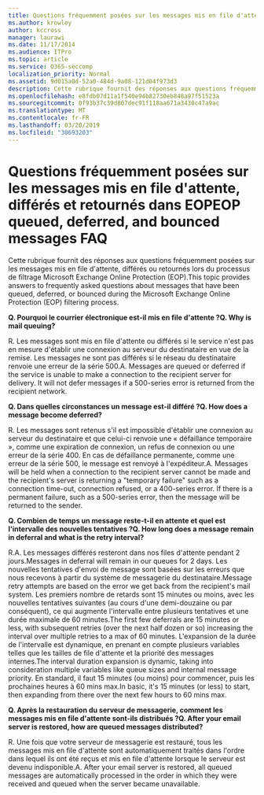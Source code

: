```yaml
---
title: Questions fréquemment posées sur les messages mis en file d'attente, différés et retournés dans EOP
ms.author: krowley
author: kccross
manager: laurawi
ms.date: 11/17/2014
ms.audience: ITPro
ms.topic: article
ms.service: O365-seccomp
localization_priority: Normal
ms.assetid: 9d015a0d-52a0-484d-9a08-121d04f973d3
description: Cette rubrique fournit des réponses aux questions fréquemment posées sur les messages mis en file d'attente, différés ou retournés lors du processus de filtrage Microsoft Exchange Online Protection (EOP).
ms.openlocfilehash: e8fdb07d11a1f540e94b82730eb848a97f51523a
ms.sourcegitcommit: 0f93b37c39d807dec91f118aa671a3430c47a9ac
ms.translationtype: MT
ms.contentlocale: fr-FR
ms.lasthandoff: 03/20/2019
ms.locfileid: "30693203"
---
```

# <a name="eop-queued-deferred-and-bounced-messages-faq"></a><span data-ttu-id="38710-103">Questions fréquemment posées sur les messages mis en file d'attente, différés et retournés dans EOP</span><span class="sxs-lookup"><span data-stu-id="38710-103">EOP queued, deferred, and bounced messages FAQ</span></span>

<span data-ttu-id="38710-104">Cette rubrique fournit des réponses aux questions fréquemment posées sur les messages mis en file d'attente, différés ou retournés lors du processus de filtrage Microsoft Exchange Online Protection (EOP).</span><span class="sxs-lookup"><span data-stu-id="38710-104">This topic provides answers to frequently asked questions about messages that have been queued, deferred, or bounced during the Microsoft Exchange Online Protection (EOP) filtering process.</span></span>
  
 <span data-ttu-id="38710-105">**Q. Pourquoi le courrier électronique est-il mis en file d'attente ?**</span><span class="sxs-lookup"><span data-stu-id="38710-105">**Q. Why is mail queuing?**</span></span>
  
<span data-ttu-id="38710-p101">R. Les messages sont mis en file d'attente ou différés si le service n'est pas en mesure d'établir une connexion au serveur du destinataire en vue de la remise. Les messages ne sont pas différés si le réseau du destinataire renvoie une erreur de la série 500.</span><span class="sxs-lookup"><span data-stu-id="38710-p101">A. Messages are queued or deferred if the service is unable to make a connection to the recipient server for delivery. It will not defer messages if a 500-series error is returned from the recipient network.</span></span>
  
 <span data-ttu-id="38710-109">**Q. Dans quelles circonstances un message est-il différé ?**</span><span class="sxs-lookup"><span data-stu-id="38710-109">**Q. How does a message become deferred?**</span></span>
  
<span data-ttu-id="38710-p102">R. Les messages sont retenus s'il est impossible d'établir une connexion au serveur du destinataire et que celui-ci renvoie une « défaillance temporaire », comme une expiration de connexion, un refus de connexion ou une erreur de la série 400. En cas de défaillance permanente, comme une erreur de la série 500, le message est renvoyé à l'expéditeur.</span><span class="sxs-lookup"><span data-stu-id="38710-p102">A. Messages will be held when a connection to the recipient server cannot be made and the recipient's server is returning a "temporary failure" such as a connection time-out, connection refused, or a 400-series error. If there is a permanent failure, such as a 500-series error, then the message will be returned to the sender.</span></span>
  
 <span data-ttu-id="38710-113">**Q. Combien de temps un message reste-t-il en attente et quel est l'intervalle des nouvelles tentatives ?**</span><span class="sxs-lookup"><span data-stu-id="38710-113">**Q. How long does a message remain in deferral and what is the retry interval?**</span></span>
  
<span data-ttu-id="38710-114">R.</span><span class="sxs-lookup"><span data-stu-id="38710-114">A.</span></span> <span data-ttu-id="38710-115">Les messages différés resteront dans nos files d'attente pendant 2 jours.</span><span class="sxs-lookup"><span data-stu-id="38710-115">Messages in deferral will remain in our queues for 2 days.</span></span> <span data-ttu-id="38710-116">Les nouvelles tentatives d'envoi de message sont basées sur les erreurs que nous recevons à partir du système de messagerie du destinataire.</span><span class="sxs-lookup"><span data-stu-id="38710-116">Message retry attempts are based on the error we get back from the recipient's mail system.</span></span> <span data-ttu-id="38710-117">Les premiers nombre de retards sont 15 minutes ou moins, avec les nouvelles tentatives suivantes (au cours d'une demi-douzaine ou par conséquent), ce qui augmente l'intervalle entre plusieurs tentatives et une durée maximale de 60 minutes.</span><span class="sxs-lookup"><span data-stu-id="38710-117">The first few deferrals are 15 minutes or less, with subsequent retries (over the next half dozen or so) increasing the interval over multiple retries to a max of 60 minutes.</span></span> <span data-ttu-id="38710-118">L'expansion de la durée de l'intervalle est dynamique, en prenant en compte plusieurs variables telles que les tailles de file d'attente et la priorité des messages internes.</span><span class="sxs-lookup"><span data-stu-id="38710-118">The interval duration expansion is dynamic, taking into consideration multiple variables like queue sizes and internal message priority.</span></span> <span data-ttu-id="38710-119">En standard, il faut 15 minutes (ou moins) pour commencer, puis les prochaines heures à 60 mins max.</span><span class="sxs-lookup"><span data-stu-id="38710-119">In basic, it's 15 minutes (or less) to start, then expanding from there over the next few hours to 60 mins max.</span></span>
  
 <span data-ttu-id="38710-120">**Q. Après la restauration du serveur de messagerie, comment les messages mis en file d'attente sont-ils distribués ?**</span><span class="sxs-lookup"><span data-stu-id="38710-120">**Q. After your email server is restored, how are queued messages distributed?**</span></span>
  
<span data-ttu-id="38710-p104">R. Une fois que votre serveur de messagerie est restauré, tous les messages mis en file d'attente sont automatiquement traités dans l'ordre dans lequel ils ont été reçus et mis en file d'attente lorsque le serveur est devenu indisponible.</span><span class="sxs-lookup"><span data-stu-id="38710-p104">A. After your email server is restored, all queued messages are automatically processed in the order in which they were received and queued when the server became unavailable.</span></span> 
  

